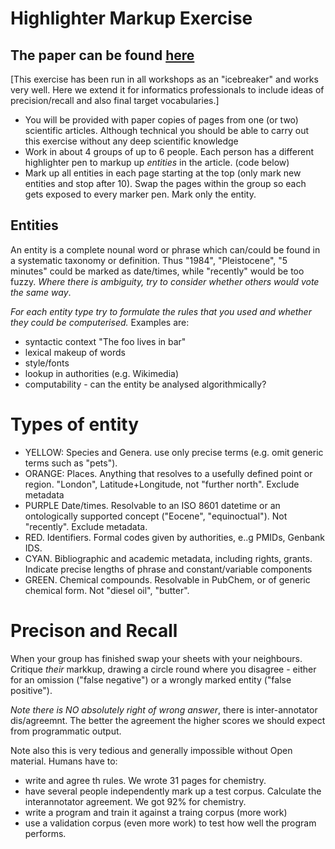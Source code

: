 Highlighter Markup Exercise
============================

## The paper can be found [here](http://www.biomedcentral.com/1471-2148/14/70)

[This exercise has been run in all workshops as an "icebreaker" and works very well. 
Here we extend it for informatics professionals to include ideas of precision/recall and also final target vocabularies.]

 * You will be provided with paper copies of pages from one (or two) scientific articles. Although technical you should be able to
carry out this exercise without any deep scientific knowledge
 * Work in about 4 groups of up to 6 people. Each person has a different highlighter pen to markup up *entities* in the article. 
(code below)
 * Mark up all entities in each page starting at the top (only mark new entities and stop after 10). Swap the pages within the 
group so each gets exposed to every marker pen. Mark only the entity.

 Entities
 --------

An entity is a complete nounal word or phrase which can/could be found in a systematic taxonomy or definition. 
Thus "1984", "Pleistocene", "5 minutes" could be marked as date/times, while "recently" would be too fuzzy. 
*Where there is ambiguity, try to consider whether others would vote the same way*.

*For each entity type try to formulate the rules that you used and whether they could be computerised.* Examples are:

* syntactic context "The foo lives in bar" 
* lexical makeup of words
* style/fonts
* lookup in authorities (e.g. Wikimedia)
* computability - can the entity be analysed algorithmically?


Types of entity
===============

* YELLOW: Species and Genera. use only precise terms (e.g. omit generic terms such as "pets"). 
* ORANGE: Places. Anything that resolves to a usefully defined point or region. "London", Latitude+Longitude, not "further north". 
Exclude metadata
* PURPLE Date/times. Resolvable to an ISO 8601 datetime or an ontologically supported concept ("Eocene", "equinoctual"). Not "recently".
Exclude metadata.
* RED. Identifiers. Formal codes given by authorities, e..g PMIDs, Genbank IDS. 
* CYAN. Bibliographic and academic metadata, including rights, grants. Indicate precise lengths of phrase and constant/variable 
components
* GREEN. Chemical compounds. Resolvable in PubChem, or of generic chemical form. Not "diesel oil", "butter".

Precison and Recall
===================

When your group has finished swap your sheets with your neighbours. Critique *their* markkup, drawing a circle round where you
disagree - either for an omission ("false negative") or a wrongly marked entity ("false positive").

*Note there is NO absolutely right of wrong answer*, there is inter-annotator dis/agreemnt. The better the agreement the higher 
scores we should expect from programmatic output. 

Note also this is very tedious and generally impossible without Open material. Humans have to:

* write and agree th rules. We wrote 31 pages for chemistry.
* have several people independently mark up a test corpus. Calculate the interannotator agreement. We got 92% for chemistry.
* write a program and train it against a traing corpus (more work)
* use a validation corpus (even more work) to test how well the program performs.






